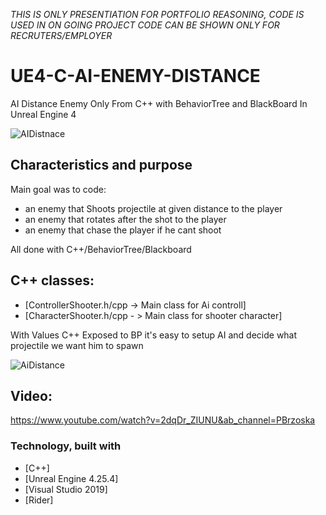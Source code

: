 *THIS IS ONLY PRESENTIATION FOR PORTFOLIO REASONING,
CODE IS USED IN ON GOING PROJECT
CODE CAN BE SHOWN ONLY FOR RECRUTERS/EMPLOYER*

# UE4-C-AI-ENEMY-DISTANCE
AI Distance Enemy Only From C++ with BehaviorTree and BlackBoard In Unreal Engine 4

![AIDistnace](https://user-images.githubusercontent.com/53401206/101000913-ca2bd400-355e-11eb-8c5f-d443ae3a97f6.png)




<!-- Characteristics and purpose -->
## Characteristics and purpose

Main goal was to code:
- an enemy that Shoots projectile at given distance to the player
- an enemy that rotates after the shot to the player 
- an enemy that chase the player if he cant shoot

All done with C++/BehaviorTree/Blackboard

## C++ classes:

* [ControllerShooter.h/cpp -> Main class for Ai controll]
* [CharacterShooter.h/cpp - > Main class for shooter character]


With Values C++ Exposed to BP it's easy to setup AI and decide what projectile we want him to spawn

![AiDistance](https://user-images.githubusercontent.com/53401206/101002085-33601700-3560-11eb-8609-8a7fba3fb769.png)

## Video:

https://www.youtube.com/watch?v=2dqDr_ZIUNU&ab_channel=PBrzoska




### Technology, built with

* [C++]
* [Unreal Engine 4.25.4]
* [Visual Studio 2019]
* [Rider]


